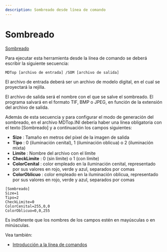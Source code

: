 ```yaml
---
description: Sombreado desde línea de comando
---
```


# Sombreado

[Sombreado](../como.../untitled-322.md)

Para ejecutar esta herramienta desde la línea de comando se deberá escribir la siguiente secuencia:

```text
MDTop [archivo de entrada] /SOM [archivo de salida]
```

El archivo de entrada deberá ser un archivo de modelo digital, en el cual se proyectará la rejilla.

El archivo de salida será el nombre con el que se salve el sombreado. El programa salvará en el formato TIF, BMP o JPEG, en función de la extensión del archivo de salida.

Además de esta secuencia y para configurar el modo de generación del sombreado, en el archivo MDTop.INI debería haber una línea obligatoria con el texto \[Sombreado\] y a continuación los campos siguientes:

* **Size** : Tamaño en metros del píxel de la imagen de salida
* **Tipo** : 0 \(iluminación cenital\), 1 \(iluminación oblicua\) o 2 \(iluminación mixta\)
* **Limite** : Nombre del archivo con el límite
* **CheckLimite** : 0 \(sin límite\) o 1 \(con límite\)
* **ColorCenital** : color empleado en la iluminación cenital, representado por sus valores en rojo, verde y azul, separados por comas
* **ColorOblicuo** : color empleado en la iluminación oblicua, representado por sus valores en rojo, verde y azul, separados por comas

```text
[Sombreado]
Size=1
Tipo=2
CheckLimite=0
ColorCenital=255,0,0
ColorOblicuo=0,0,255
```

Es indiferente que los nombres de los campos estén en mayúsculas o en minúsculas.

Vea también:

* [Introducción a la línea de comandos](./)

